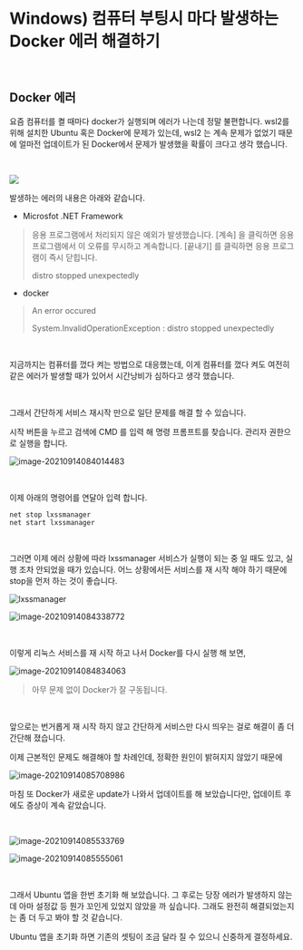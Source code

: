 

# Windows) 컴퓨터 부팅시 마다 발생하는 Docker 에러 해결하기

​	

## Docker 에러 

요즘 컴퓨터를 켤 때마다 docker가 실행되며 에러가 나는데 정말 불편합니다. wsl2를 위해 설치한 Ubuntu 혹은 Docker에 문제가 있는데, wsl2 는 계속 문제가 없었기 때문에 얼마전 업데이트가 된 Docker에서 문제가 발생했을 확률이 크다고 생각 했습니다.

​	

![](https://raw.githubusercontent.com/Shane-Park/markdownBlog/master/devops/docker/distro-error.assets/image-20210914091052614.png)

발생하는 에러의 내용은 아래와 같습니다.

- Microsfot .NET Framework

>  응용 프로그램에서 처리되지 않은 예외가 발생했습니다. [계속] 을 클릭하면 응용 프로그램에서 이 오류를 무시하고 계속합니다. [끝내기] 를 클릭하면 응용 프로그램이 즉시 닫힙니다.
>
> distro stopped unexpectedly

- docker

> An error occured 
>
> System.InvalidOperationException : distro stopped unexpectedly

​	

지금까지는 컴퓨터를 껐다 켜는 방법으로 대응했는데, 이게 컴퓨터를 껐다 켜도 여전히 같은 에러가 발생할 때가 있어서 시간낭비가 심하다고 생각 했습니다.

​		

그래서 간단하게 서비스 재시작 만으로 일단 문제를 해결 할 수 있습니다.

시작 버튼을 누르고 검색에 CMD 를 입력 해 명령 프롬프트를 찾습니다. 관리자 권한으로 실행을 합니다.

![image-20210914084014483](https://raw.githubusercontent.com/Shane-Park/markdownBlog/master/devops/docker/distro-error.assets/image-20210914084014483.png)

​	

이제 아래의 명령어를 연달아 입력 합니다.

```shell
net stop lxssmanager
net start lxssmanager
```

​	

그러면 이제 에러 상황에 따라 lxssmanager 서비스가 실행이 되는 중 일 때도 있고, 실행 조차 안되었을 때가 있습니다. 어느 상황에서든 서비스를 재 시작 해야 하기 때문에 stop을 먼저 하는 것이 좋습니다.

![lxssmanager](https://raw.githubusercontent.com/Shane-Park/markdownBlog/master/devops/docker/distro-error.assets/lxssmanager.png)

![image-20210914084338772](https://raw.githubusercontent.com/Shane-Park/markdownBlog/master/devops/docker/distro-error.assets/image-20210914084338772.png)

​	

이렇게 리눅스 서비스를 재 시작 하고 나서 Docker를 다시 실행 해 보면,

![image-20210914084834063](https://raw.githubusercontent.com/Shane-Park/markdownBlog/master/devops/docker/distro-error.assets/image-20210914084834063.png)

> 아무 문제 없이 Docker가 잘 구동됩니다.

​		

앞으로는 번거롭게 재 시작 하지 않고 간단하게 서비스만 다시 띄우는 걸로 해결이 좀 더 간단해 졌습니다.

이제 근본적인 문제도 해결해야 할 차례인데, 정확한 원인이 밝혀지지 않았기 때문에

![image-20210914085708986](https://raw.githubusercontent.com/Shane-Park/markdownBlog/master/devops/docker/distro-error.assets/image-20210914085708986.png)

마침 또 Docker가 새로운 update가 나와서 업데이트를 해 보았습니다만, 업데이트 후에도 증상이 계속 같았습니다.

​		

![image-20210914085533769](https://raw.githubusercontent.com/Shane-Park/markdownBlog/master/devops/docker/distro-error.assets/image-20210914085533769.png)

![image-20210914085555061](https://raw.githubusercontent.com/Shane-Park/markdownBlog/master/devops/docker/distro-error.assets/image-20210914085555061.png)

​	

그래서 Ubuntu 앱을 한번 초기화 해 보았습니다. 그 후로는 당장 에러가 발생하지 않는데 아마 설정값 등 뭔가 꼬인게 있었지 않았을 까 싶습니다. 그래도 완전히 해결되었는지는 좀 더 두고 봐야 할 것 같습니다.

Ubuntu 앱을 초기화 하면 기존의 셋팅이 조금 달라 질 수 있으니 신중하게 결정하세요.


